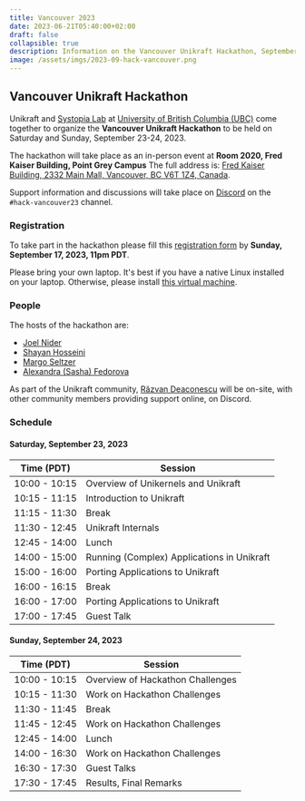 ```yaml
---
title: Vancouver 2023
date: 2023-06-21T05:40:00+02:00
draft: false
collapsible: true
description: Information on the Vancouver Unikraft Hackathon, September 23-24, 2023
image: /assets/imgs/2023-09-hack-vancouver.png
---
```


## Vancouver Unikraft Hackathon

Unikraft and [Systopia Lab](https://systopia.cs.ubc.ca/) at [University of British Columbia (UBC)](https://www.ubc.ca/) come together to organize the **Vancouver Unikraft Hackathon** to be held on Saturday and Sunday, September 23-24, 2023.

The hackathon will take place as an in-person event at **Room 2020, Fred Kaiser Building, Point Grey Campus**
The full address is: [Fred Kaiser Building, 2332 Main Mall, Vancouver, BC V6T 1Z4, Canada](https://goo.gl/maps/8K7EY5EGxMFzFGBr5).

Support information and discussions will take place on [Discord](http://bit.ly/UnikraftDiscord) on the `#hack-vancouver23` channel.

### Registration

To take part in the hackathon please fill this [registration form](https://forms.gle/mDumYG8pQtxcX3ES9) by **Sunday, September 17, 2023, 11pm PDT**.

Please bring your own laptop.
It's best if you have a native Linux installed on your laptop.
Otherwise, please install [this virtual machine](https://drive.google.com/file/d/1u5DtN5kMPWxBU8UdBfnZ7DNRP2n6oiTy/view?usp=share_link).

### People

The hosts of the hackathon are:

* [Joel Nider](https://people.ece.ubc.ca/joel/)
* [Shayan Hosseini](https://shayanh.com/)
* [Margo Seltzer](https://www.seltzer.com/margo/)
* [Alexandra (Sasha) Fedorova](https://people.ece.ubc.ca/sasha/)

As part of the Unikraft community, [Răzvan Deaconescu](https://github.com/razvand/) will be on-site, with other community members providing support online, on Discord.

### Schedule

#### Saturday, September 23, 2023

| Time (PDT)    | Session                                         |
| ------------- | ----------------------------------------------- |
| 10:00 - 10:15 | Overview of Unikernels and Unikraft             |
| 10:15 - 11:15 | Introduction to Unikraft                        |
| 11:15 - 11:30 | Break                                           |
| 11:30 - 12:45 | Unikraft Internals                              |
| 12:45 - 14:00 | Lunch                                           |
| 14:00 - 15:00 | Running (Complex) Applications in Unikraft      |
| 15:00 - 16:00 | Porting Applications to Unikraft                |
| 16:00 - 16:15 | Break                                           |
| 16:00 - 17:00 | Porting Applications to Unikraft                |
| 17:00 - 17:45 | Guest Talk                                      |

#### Sunday, September 24, 2023

| Time (PDT)    | Session                                             |
| ------------- | --------------------------------------------------- |
| 10:00 - 10:15 | Overview of Hackathon Challenges                    |
| 10:15 - 11:30 | Work on Hackathon Challenges                        |
| 11:30 - 11:45 | Break                                               |
| 11:45 - 12:45 | Work on Hackathon Challenges                        |
| 12:45 - 14:00 | Lunch                                               |
| 14:00 - 16:30 | Work on Hackathon Challenges                        |
| 16:30 - 17:30 | Guest Talks                                         |
| 17:30 - 17:45 | Results, Final Remarks                              |
